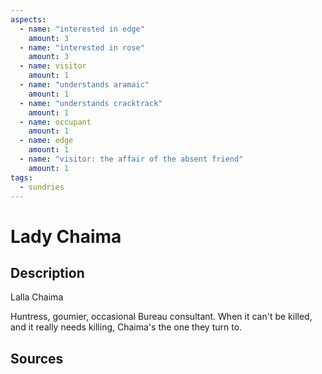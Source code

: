 ```yaml
---
aspects: 
  - name: "interested in edge"
    amount: 3
  - name: "interested in rose"
    amount: 3
  - name: visitor
    amount: 1
  - name: "understands aramaic"
    amount: 1
  - name: "understands cracktrack"
    amount: 1
  - name: occupant
    amount: 1
  - name: edge
    amount: 1
  - name: "visitor: the affair of the absent friend"
    amount: 1
tags:
  - sundries
---
```

# Lady Chaima
## Description
Lalla Chaima

Huntress, goumier, occasional Bureau consultant. When it can't be killed, and it really needs killing, Chaima's the one they turn to.
## Sources

